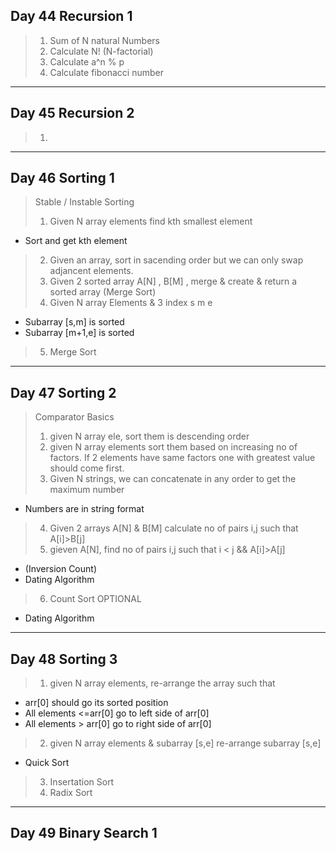 ## Day 44 Recursion 1
> 1. Sum of N natural Numbers
> 2. Calculate N! (N-factorial)
> 3. Calculate a^n % p
> 4. Calculate fibonacci number

***

## Day 45 Recursion 2
> 1. 

***

## Day 46 Sorting 1
> Stable / Instable Sorting
>1. Given N array elements find kth smallest element
- Sort and get kth element
>2. Given an array, sort in sacending order but we can only swap adjancent elements.
>3. Given 2 sorted array A[N] , B[M] , merge & create & return a sorted array
(Merge Sort)
>4. Given N array Elements & 3 index s m e
- Subarray [s,m] is sorted
- Subarray [m+1,e] is sorted
>5. Merge Sort

***

## Day 47 Sorting 2
> Comparator Basics
>1. given N array ele, sort them is descending order
>2. given N array elements sort them based on increasing no of factors. If 2 elements have same factors one with greatest value should come first.
>3. Given N strings, we can concatenate in any order to get the maximum number
- Numbers are in string format
>4. Given 2 arrays A[N] & B[M] calculate no of pairs i,j such that A[i]>B[j]
>5. gieven A[N], find no of pairs i,j such that i < j  && A[i]>A[j]
- (Inversion Count)
- Dating Algorithm
>6. Count Sort
>OPTIONAL
- Dating Algorithm

***

## Day 48 Sorting 3
>1. given N array elements, re-arrange the array such that 
- arr[0] should go its sorted position
- All elements <=arr[0] go to left side of arr[0] 
- All elements > arr[0] go to right side of arr[0]
>2. given N array elements & subarray [s,e] re-arrange subarray [s,e]
- Quick Sort
>3. Insertation Sort
>4. Radix Sort

***

## Day 49 Binary Search 1